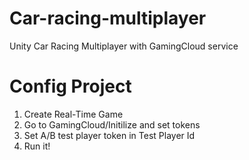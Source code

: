 # Car-racing-multiplayer
Unity Car Racing Multiplayer with GamingCloud service

# Config Project
1. Create Real-Time Game
2. Go to GamingCloud/Initilize and set tokens
3. Set A/B test player token in Test Player Id
4. Run it!
